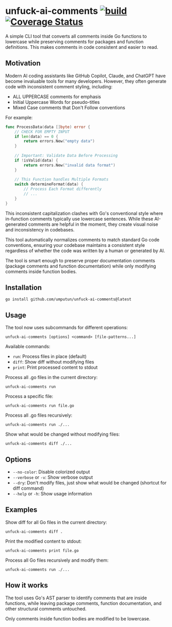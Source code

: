 # unfuck-ai-comments [![build](https://github.com/umputun/unfuck-ai-comments/actions/workflows/ci.yml/badge.svg)](https://github.com/umputun/unfuck-ai-comments/actions/workflows/ci.yml)&nbsp;[![Coverage Status](https://coveralls.io/repos/github/umputun/unfuck-ai-comments/badge.svg?branch=master)](https://coveralls.io/github/umputun/unfuck-ai-comments?branch=master)

A simple CLI tool that converts all comments inside Go functions to lowercase while preserving comments for packages and function definitions. This makes comments in code consistent and easier to read.

## Motivation

Modern AI coding assistants like GitHub Copilot, Claude, and ChatGPT have become invaluable tools for many developers. However, they often generate code with inconsistent comment styling, including:

- ALL UPPERCASE comments for emphasis
- Initial Uppercase Words for pseudo-titles
- Mixed Case comments that Don't Follow conventions

For example:

```go
func ProcessData(data []byte) error {
    // CHECK FOR EMPTY INPUT
    if len(data) == 0 {
        return errors.New("empty data")
    }
    
    // Important: Validate Data Before Processing
    if !isValid(data) {
        return errors.New("invalid data format")
    }
    
    // This Function handles Multiple Formats
    switch determineFormat(data) {
        // Process Each Format differently
        // ...
    }
}
```

This inconsistent capitalization clashes with Go's conventional style where in-function comments typically use lowercase sentences. While these AI-generated comments are helpful in the moment, they create visual noise and inconsistency in codebases.

This tool automatically normalizes comments to match standard Go code conventions, ensuring your codebase maintains a consistent style regardless of whether the code was written by a human or generated by AI.

The tool is smart enough to preserve proper documentation comments (package comments and function documentation) while only modifying comments inside function bodies.

## Installation

```
go install github.com/umputun/unfuck-ai-comments@latest
```

## Usage

The tool now uses subcommands for different operations:

```
unfuck-ai-comments [options] <command> [file-patterns...]
```

Available commands:
- `run`: Process files in place (default)
- `diff`: Show diff without modifying files
- `print`: Print processed content to stdout

Process all .go files in the current directory:
```
unfuck-ai-comments run
```

Process a specific file:
```
unfuck-ai-comments run file.go
```

Process all .go files recursively:
```
unfuck-ai-comments run ./...
```

Show what would be changed without modifying files:
```
unfuck-ai-comments diff ./...
```

## Options

- `--no-color`: Disable colorized output
- `--verbose` or `-v`: Show verbose output
- `--dry`: Don't modify files, just show what would be changed (shortcut for diff command)
- `--help` or `-h`: Show usage information

## Examples

Show diff for all Go files in the current directory:
```
unfuck-ai-comments diff .
```

Print the modified content to stdout:
```
unfuck-ai-comments print file.go
```

Process all Go files recursively and modify them:
```
unfuck-ai-comments run ./...
```

## How it works

The tool uses Go's AST parser to identify comments that are inside functions, while leaving package comments, function documentation, and other structural comments untouched.

Only comments inside function bodies are modified to be lowercase.